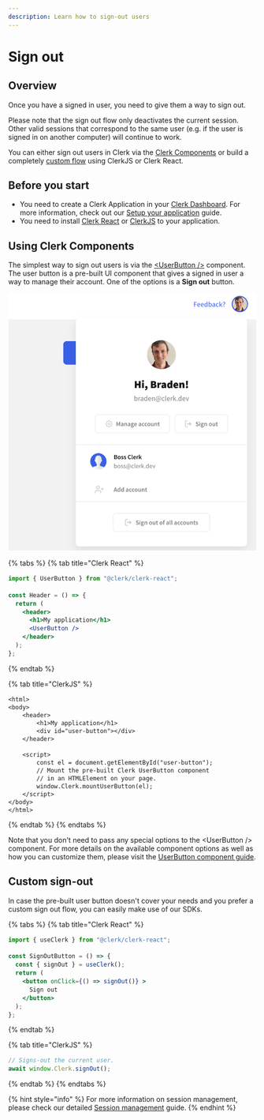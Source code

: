 ```yaml
---
description: Learn how to sign-out users
---
```


# Sign out

## Overview

Once you have a signed in user, you need to give them a way to sign out.

Please note that the sign out flow only deactivates the current session. Other valid sessions that correspond to the same user (e.g. if the user is signed in on another computer) will continue to work.

You can either sign out users in Clerk via the [Clerk Components](popular-guides-sign-out.md#using-clerk-components) or build a completely [custom flow](popular-guides-sign-out.md#custom-sign-out) using ClerkJS or Clerk React.

## Before you start

* You need to create a Clerk Application in your [Clerk Dashboard](https://dashboard.clerk.dev). For more information, check out our [Setup your application](setup-your-application.md) guide.
* You need to install [Clerk React](../reference/clerk-react/) or [ClerkJS](../reference/clerkjs/) to your application.

## Using Clerk Components

The simplest way to sign out users is via the [\<UserButton />](../components/user-button.md) component. The user button is a pre-built UI component that gives a signed in user a way to manage their account. One of the options is a **Sign out** button.

![Clerk's open User Button.](<../.gitbook/assets/Screen Shot 2021-07-28 at 11.51.32 PM.png>)

{% tabs %}
{% tab title="Clerk React" %}
```jsx
import { UserButton } from "@clerk/clerk-react";

const Header = () => {
  return (
    <header>
      <h1>My application</h1>
      <UserButton />
    </header>
  );
};
```
{% endtab %}

{% tab title="ClerkJS" %}
```markup
<html>
<body>
    <header>
        <h1>My application</h1>
        <div id="user-button"></div>
    </header>
    
    <script>
        const el = document.getElementById("user-button");
        // Mount the pre-built Clerk UserButton component
        // in an HTMLElement on your page. 
        window.Clerk.mountUserButton(el);
    </script>
</body>
</html>
```
{% endtab %}
{% endtabs %}

Note that you don't need to pass any special options to the \<UserButton /> component. For more details on the available component options as well as how you can customize them, please visit the [UserButton component guide](../components/user-button.md).

## Custom sign-out

In case the pre-built user button doesn't cover your needs and you prefer a custom sign out flow, you can easily make use of our SDKs.

{% tabs %}
{% tab title="Clerk React" %}
```jsx
import { useClerk } from "@clerk/clerk-react";

const SignOutButton = () => {
  const { signOut } = useClerk();
  return (
    <button onClick={() => signOut()} >
      Sign out
    </button>
  );
};
```
{% endtab %}

{% tab title="ClerkJS" %}
```javascript
// Signs-out the current user.
await window.Clerk.signOut();
```
{% endtab %}
{% endtabs %}

{% hint style="info" %}
For more information on session management, please check our detailed [Session management](broken-reference) guide.
{% endhint %}

